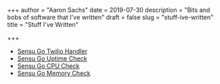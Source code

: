 +++
author = "Aaron Sachs"
date = 2019-07-30
description = "Bits and bobs of software that I've written"
draft = false
slug = "stuff-ive-written"
title = "Stuff I've Written"

+++

* [Sensu Go Twilio Handler][1]
* [Sensu Go Uptime Check][2]
* [Sensu Go CPU Check][3]
* [Sensu Go Memory Check][4]

  
<!--LINKS-->
[1]: https://github.com/asachs01/sensu-go-twilio-handler
[2]: https://github.com/asachs01/sensu-go-uptime-check
[3]: https://github.com/asachs01/sensu-go-cpu-check
[4]: https://github.com/asachs01/sensu-go-memory-check
[5]: 
[6]: 
